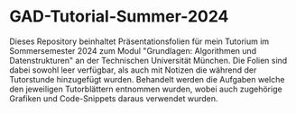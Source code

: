 # GAD-Tutorial-Summer-2024
Dieses Repository beinhaltet Präsentationsfolien für mein Tutorium im Sommersemester 2024 zum Modul "Grundlagen: Algorithmen und Datenstrukturen" an der Technischen Universität München. 
Die Folien sind dabei sowohl leer verfügbar, als auch mit Notizen die während der Tutorstunde hinzugefügt wurden.
Behandelt werden die Aufgaben welche den jeweiligen Tutorblättern entnommen wurden, wobei auch zugehörige Grafiken und Code-Snippets daraus verwendet wurden.
